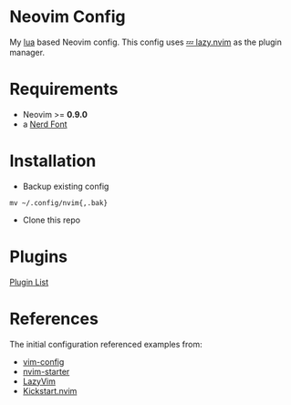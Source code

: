 # Neovim Config

My [lua](https://neovim.io/doc/user/lua-guide.html#lua-guide-config) based
Neovim config. This config uses
[💤 lazy.nvim](https://github.com/folke/lazy.nvim) as the plugin manager.

# Requirements

- Neovim >= **0.9.0**
- a [Nerd Font](https://www.nerdfonts.com/)

# Installation

- Backup existing config
```
mv ~/.config/nvim{,.bak}
```
- Clone this repo

# Plugins
[Plugin List](plugin_list.md)

# References

The initial configuration referenced examples from:
- [vim-config](https://github.com/zboothdev/vim-config)
- [nvim-starter](https://github.com/VonHeikemen/nvim-starter/tree/05-modular)
- [LazyVim](https://github.com/LazyVim/LazyVim)
- [Kickstart.nvim](https://github.com/nvim-lua/kickstart.nvim)

